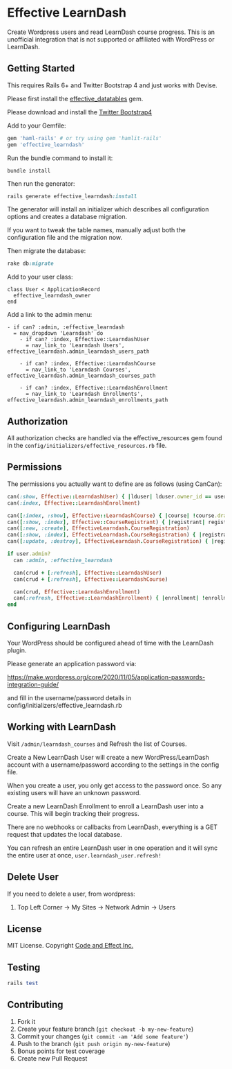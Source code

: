 # Effective LearnDash

Create Wordpress users and read LearnDash course progress. This is an unofficial integration that is not supported or affiliated with WordPress or LearnDash.

## Getting Started

This requires Rails 6+ and Twitter Bootstrap 4 and just works with Devise.

Please first install the [effective_datatables](https://github.com/code-and-effect/effective_datatables) gem.

Please download and install the [Twitter Bootstrap4](http://getbootstrap.com)

Add to your Gemfile:

```ruby
gem 'haml-rails' # or try using gem 'hamlit-rails'
gem 'effective_learndash'
```

Run the bundle command to install it:

```console
bundle install
```

Then run the generator:

```ruby
rails generate effective_learndash:install
```

The generator will install an initializer which describes all configuration options and creates a database migration.

If you want to tweak the table names, manually adjust both the configuration file and the migration now.

Then migrate the database:

```ruby
rake db:migrate
```

Add to your user class:

```
class User < ApplicationRecord
  effective_learndash_owner
end
```

Add a link to the admin menu:

```haml
- if can? :admin, :effective_learndash
  = nav_dropdown 'Learndash' do
    - if can? :index, Effective::LearndashUser
      = nav_link_to 'Learndash Users', effective_learndash.admin_learndash_users_path

    - if can? :index, Effective::LearndashCourse
      = nav_link_to 'Learndash Courses', effective_learndash.admin_learndash_courses_path

    - if can? :index, Effective::LearndashEnrollment
      = nav_link_to 'Learndash Enrollments', effective_learndash.admin_learndash_enrollments_path
```

## Authorization

All authorization checks are handled via the effective_resources gem found in the `config/initializers/effective_resources.rb` file.

## Permissions

The permissions you actually want to define are as follows (using CanCan):

```ruby
can(:show, Effective::LearndashUser) { |lduser| lduser.owner_id == user.id }
can(:index, Effective::LearndashEnrollment)

can([:index, :show], Effective::LearndashCourse) { |course| !course.draft? }
can([:show, :index], Effective::CourseRegistrant) { |registrant| registrant.owner == user || registrant.owner.blank? }
can([:new, :create], EffectiveLearndash.CourseRegistration)
can([:show, :index], EffectiveLearndash.CourseRegistration) { |registration| registration.owner == user }
can([:update, :destroy], EffectiveLearndash.CourseRegistration) { |registration| registration.owner == user && !registration.was_submitted? }

if user.admin?
  can :admin, :effective_learndash

  can(crud + [:refresh], Effective::LearndashUser)
  can(crud + [:refresh], Effective::LearndashCourse)

  can(crud, Effective::LearndashEnrollment)
  can(:refresh, Effective::LearndashEnrollment) { |enrollment| !enrollment.completed? }
end
```

## Configuring LearnDash

Your WordPress should be configured ahead of time with the LearnDash plugin.

Please generate an application password via:

https://make.wordpress.org/core/2020/11/05/application-passwords-integration-guide/

and fill in the username/password details in config/initializers/effective_learndash.rb

## Working with LearnDash

Visit `/admin/learndash_courses` and Refresh the list of Courses.

Create a New LearnDash User will create a new WordPress/LearnDash account with a username/password according to the settings in the config file.

When you create a user, you only get access to the password once. So any existing users will have an unknown password.

Create a new LearnDash Enrollment to enroll a LearnDash user into a course. This will begin tracking their progress.

There are no webhooks or callbacks from LearnDash, everything is a GET request that updates the local database.

You can refresh an entire LearnDash user in one operation and it will sync the entire user at once, `user.learndash_user.refresh!`

## Delete User

If you need to delete a user, from wordpress:

1. Top Left Corner -> My Sites -> Network Admin -> Users

## License

MIT License. Copyright [Code and Effect Inc.](http://www.codeandeffect.com/)

## Testing

```ruby
rails test
```

## Contributing

1. Fork it
2. Create your feature branch (`git checkout -b my-new-feature`)
3. Commit your changes (`git commit -am 'Add some feature'`)
4. Push to the branch (`git push origin my-new-feature`)
5. Bonus points for test coverage
6. Create new Pull Request
